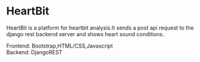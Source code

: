 # HeartBit


HeartBit is a platform for heartbit analysis.It sends a post api request to the  django rest backend server and shows heart sound conditions.

Frontend: Bootstrap,HTML/CSS,Javascript
<br>
Backend: DjangoREST


